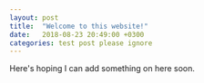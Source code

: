 ```yaml
---
layout: post
title:  "Welcome to this website!"
date:   2018-08-23 20:49:00 +0300
categories: test post please ignore
---
```

Here's hoping I can add something on here soon.
